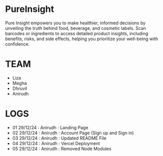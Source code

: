 # PureInsight

Pure Insight empowers you to make healthier, informed decisions by unveiling the truth behind food, beverage, and cosmetic labels. Scan barcodes or ingredients to access detailed product insights, including benefits, risks, and side effects, helping you prioritize your well-being with confidence.


# TEAM

- Liza
- Megha
- Dhruvil
- Anirudh 

# LOGS

- 01 29/12/24 : Anirudh : Landing Page
- 02 29/12/24 : Anirudh : Account Page (Sign up and Sign in)
- 03 29/12/24 : Anirudh : Updated README File
- 04 29/12/24 : Anirudh : Vercel Deployment
- 05 29/12/24 : Anirudh : Removed Node Modules
